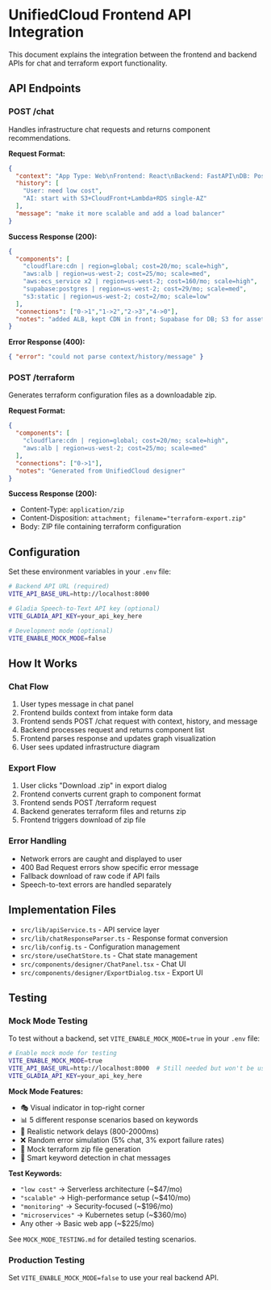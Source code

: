 # UnifiedCloud Frontend API Integration

This document explains the integration between the frontend and backend APIs for chat and terraform export functionality.

## API Endpoints

### POST /chat
Handles infrastructure chat requests and returns component recommendations.

**Request Format:**
```json
{
  "context": "App Type: Web\nFrontend: React\nBackend: FastAPI\nDB: Postgres\nAuth: Stytch\nPriorities: cost=high, scale=med, latency=med",
  "history": [
    "User: need low cost", 
    "AI: start with S3+CloudFront+Lambda+RDS single-AZ"
  ],
  "message": "make it more scalable and add a load balancer"
}
```

**Success Response (200):**
```json
{
  "components": [
    "cloudflare:cdn | region=global; cost=20/mo; scale=high",
    "aws:alb | region=us-west-2; cost=25/mo; scale=med", 
    "aws:ecs_service x2 | region=us-west-2; cost=160/mo; scale=high",
    "supabase:postgres | region=us-west-2; cost=29/mo; scale=med",
    "s3:static | region=us-west-2; cost=2/mo; scale=low"
  ],
  "connections": ["0->1","1->2","2->3","4->0"],
  "notes": "added ALB, kept CDN in front; Supabase for DB; S3 for assets"
}
```

**Error Response (400):**
```json
{ "error": "could not parse context/history/message" }
```

### POST /terraform
Generates terraform configuration files as a downloadable zip.

**Request Format:**
```json
{
  "components": [
    "cloudflare:cdn | region=global; cost=20/mo; scale=high",
    "aws:alb | region=us-west-2; cost=25/mo; scale=med"
  ],
  "connections": ["0->1"],
  "notes": "Generated from UnifiedCloud designer"
}
```

**Success Response (200):**
- Content-Type: `application/zip`
- Content-Disposition: `attachment; filename="terraform-export.zip"`
- Body: ZIP file containing terraform configuration

## Configuration

Set these environment variables in your `.env` file:

```bash
# Backend API URL (required)
VITE_API_BASE_URL=http://localhost:8000

# Gladia Speech-to-Text API key (optional)
VITE_GLADIA_API_KEY=your_api_key_here

# Development mode (optional)
VITE_ENABLE_MOCK_MODE=false
```

## How It Works

### Chat Flow
1. User types message in chat panel
2. Frontend builds context from intake form data
3. Frontend sends POST /chat request with context, history, and message
4. Backend processes request and returns component list
5. Frontend parses response and updates graph visualization
6. User sees updated infrastructure diagram

### Export Flow  
1. User clicks "Download .zip" in export dialog
2. Frontend converts current graph to component format
3. Frontend sends POST /terraform request
4. Backend generates terraform files and returns zip
5. Frontend triggers download of zip file

### Error Handling
- Network errors are caught and displayed to user
- 400 Bad Request errors show specific error message
- Fallback download of raw code if API fails
- Speech-to-text errors are handled separately

## Implementation Files

- `src/lib/apiService.ts` - API service layer
- `src/lib/chatResponseParser.ts` - Response format conversion
- `src/lib/config.ts` - Configuration management
- `src/store/useChatStore.ts` - Chat state management
- `src/components/designer/ChatPanel.tsx` - Chat UI
- `src/components/designer/ExportDialog.tsx` - Export UI

## Testing

### Mock Mode Testing
To test without a backend, set `VITE_ENABLE_MOCK_MODE=true` in your `.env` file:

```bash
# Enable mock mode for testing
VITE_ENABLE_MOCK_MODE=true
VITE_API_BASE_URL=http://localhost:8000  # Still needed but won't be used
VITE_GLADIA_API_KEY=your_api_key_here
```

**Mock Mode Features:**
- 🎭 Visual indicator in top-right corner
- 📊 5 different response scenarios based on keywords
- 🔄 Realistic network delays (800-2000ms)
- ❌ Random error simulation (5% chat, 3% export failure rates)
- 📁 Mock terraform zip file generation
- 🎯 Smart keyword detection in chat messages

**Test Keywords:**
- `"low cost"` → Serverless architecture (~$47/mo)
- `"scalable"` → High-performance setup (~$410/mo) 
- `"monitoring"` → Security-focused (~$196/mo)
- `"microservices"` → Kubernetes setup (~$360/mo)
- Any other → Basic web app (~$225/mo)

See `MOCK_MODE_TESTING.md` for detailed testing scenarios.

### Production Testing
Set `VITE_ENABLE_MOCK_MODE=false` to use your real backend API.